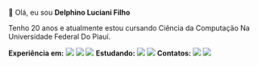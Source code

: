 👋 Olá, eu sou **Delphino Luciani Filho**

Tenho 20 anos e atualmente estou cursando Ciência da Computação Na Universidade Federal Do Piauí.

**Experiência em:**
<img src="{[BadgeURLHere](https://img.shields.io/badge/Python-FFD43B?style=for-the-badge&logo=python&logoColor=blue)}" /> <img src="{[BadgeURLHere](https://img.shields.io/badge/MySQL-005C84?style=for-the-badge&logo=mysql&logoColor=white)}" /> <img src="{**BadgeURLHere**https://img.shields.io/badge/GIT-E44C30?style=for-the-badge&logo=git&logoColor=white}" />
**Estudando:**
<img src="{[BadgeURLHere](https://img.shields.io/badge/Dart-0175C2?style=for-the-badge&logo=dart&logoColor=white)}" /> <img src="{[BadgeURLHere](https://img.shields.io/badge/Flutter-02569B?style=for-the-badge&logo=flutter&logoColor=white)}" /> 
**Contatos:**
<img src="{[BadgeURLHere](https://img.shields.io/badge/Gmail-D14836?style=for-the-badge&logo=gmail&logoColor=white)}" /> <img src="{[BadgeURLHere](https://img.shields.io/badge/LinkedIn-0077B5?style=for-the-badge&logo=linkedin&logoColor=white)}" />
<!---
LutianiAraujo/LutianiAraujo is a ✨ special ✨ repository because its `README.md` (this file) appears on your GitHub profile.
You can click the Preview link to take a look at your changes.
--->
